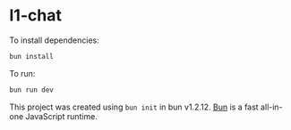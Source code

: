 # l1-chat

To install dependencies:

```bash
bun install
```

To run:

```bash
bun run dev
```

This project was created using `bun init` in bun v1.2.12. [Bun](https://bun.sh) is a fast all-in-one JavaScript runtime.
